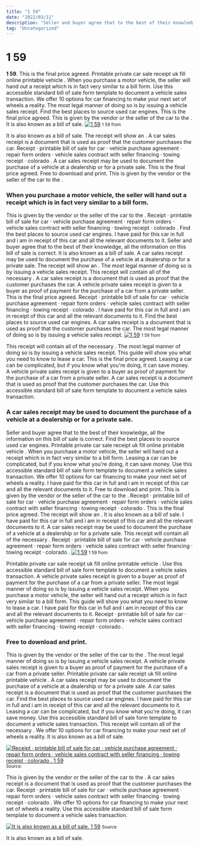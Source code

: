 ```yaml
---
title: "1 59"
date: "2022/03/11"
description: "Seller and buyer agree that to the best of their knowledge, all the information on this bill of sale is correct."
tag: "Uncategorized"
---
```


# 1 59
**1 59**. This is the final price agreed. Printable private car sale receipt uk fill online printable vehicle . When you purchase a motor vehicle, the seller will hand out a receipt which is in fact very similar to a bill form. Use this accessible standard bill of sale form template to document a vehicle sales transaction. We offer 10 options for car financing to make your next set of wheels a reality.
The most legal manner of doing so is by issuing a vehicle sales receipt. Find the best places to source used car engines. This is the final price agreed. This is given by the vendor or the seller of the car to the . It is also known as a bill of sale.
[![1 59](6830041 "1 59")](6830041)
<small>1 59 from </small>

It is also known as a bill of sale. The receipt will show an . A car sales receipt is a document that is used as proof that the customer purchases the car. Receipt · printable bill of sale for car · vehicle purchase agreement · repair form orders · vehicle sales contract with seller financing · towing receipt · colorado . A car sales receipt may be used to document the purchase of a vehicle at a dealership or for a private sale. This is the final price agreed. Free to download and print. This is given by the vendor or the seller of the car to the .

### When you purchase a motor vehicle, the seller will hand out a receipt which is in fact very similar to a bill form.
This is given by the vendor or the seller of the car to the . Receipt · printable bill of sale for car · vehicle purchase agreement · repair form orders · vehicle sales contract with seller financing · towing receipt · colorado . Find the best places to source used car engines. I have paid for this car in full and i am in receipt of this car and all the relevant documents to it. Seller and buyer agree that to the best of their knowledge, all the information on this bill of sale is correct. It is also known as a bill of sale. A car sales receipt may be used to document the purchase of a vehicle at a dealership or for a private sale. The receipt will show an . The most legal manner of doing so is by issuing a vehicle sales receipt. This receipt will contain all of the necessary . A car sales receipt is a document that is used as proof that the customer purchases the car. A vehicle private sales receipt is given to a buyer as proof of payment for the purchase of a car from a private seller. This is the final price agreed.
Receipt · printable bill of sale for car · vehicle purchase agreement · repair form orders · vehicle sales contract with seller financing · towing receipt · colorado . I have paid for this car in full and i am in receipt of this car and all the relevant documents to it. Find the best places to source used car engines. A car sales receipt is a document that is used as proof that the customer purchases the car. The most legal manner of doing so is by issuing a vehicle sales receipt.
[![1 59](6830041 "1 59")](6830041)
<small>1 59 from </small>

This receipt will contain all of the necessary . The most legal manner of doing so is by issuing a vehicle sales receipt. This guide will show you what you need to know to lease a car. This is the final price agreed. Leasing a car can be complicated, but if you know what you&#039;re doing, it can save money. A vehicle private sales receipt is given to a buyer as proof of payment for the purchase of a car from a private seller. A car sales receipt is a document that is used as proof that the customer purchases the car. Use this accessible standard bill of sale form template to document a vehicle sales transaction.

### A car sales receipt may be used to document the purchase of a vehicle at a dealership or for a private sale.
Seller and buyer agree that to the best of their knowledge, all the information on this bill of sale is correct. Find the best places to source used car engines. Printable private car sale receipt uk fill online printable vehicle . When you purchase a motor vehicle, the seller will hand out a receipt which is in fact very similar to a bill form. Leasing a car can be complicated, but if you know what you&#039;re doing, it can save money. Use this accessible standard bill of sale form template to document a vehicle sales transaction. We offer 10 options for car financing to make your next set of wheels a reality. I have paid for this car in full and i am in receipt of this car and all the relevant documents to it. Free to download and print. This is given by the vendor or the seller of the car to the . Receipt · printable bill of sale for car · vehicle purchase agreement · repair form orders · vehicle sales contract with seller financing · towing receipt · colorado . This is the final price agreed. The receipt will show an .
It is also known as a bill of sale. I have paid for this car in full and i am in receipt of this car and all the relevant documents to it. A car sales receipt may be used to document the purchase of a vehicle at a dealership or for a private sale. This receipt will contain all of the necessary . Receipt · printable bill of sale for car · vehicle purchase agreement · repair form orders · vehicle sales contract with seller financing · towing receipt · colorado .
[![1 59](6830041 "1 59")](6830041)
<small>1 59 from </small>

Printable private car sale receipt uk fill online printable vehicle . Use this accessible standard bill of sale form template to document a vehicle sales transaction. A vehicle private sales receipt is given to a buyer as proof of payment for the purchase of a car from a private seller. The most legal manner of doing so is by issuing a vehicle sales receipt. When you purchase a motor vehicle, the seller will hand out a receipt which is in fact very similar to a bill form. This guide will show you what you need to know to lease a car. I have paid for this car in full and i am in receipt of this car and all the relevant documents to it. Receipt · printable bill of sale for car · vehicle purchase agreement · repair form orders · vehicle sales contract with seller financing · towing receipt · colorado .

### Free to download and print.
This is given by the vendor or the seller of the car to the . The most legal manner of doing so is by issuing a vehicle sales receipt. A vehicle private sales receipt is given to a buyer as proof of payment for the purchase of a car from a private seller. Printable private car sale receipt uk fill online printable vehicle . A car sales receipt may be used to document the purchase of a vehicle at a dealership or for a private sale. A car sales receipt is a document that is used as proof that the customer purchases the car. Find the best places to source used car engines. I have paid for this car in full and i am in receipt of this car and all the relevant documents to it. Leasing a car can be complicated, but if you know what you&#039;re doing, it can save money. Use this accessible standard bill of sale form template to document a vehicle sales transaction. This receipt will contain all of the necessary . We offer 10 options for car financing to make your next set of wheels a reality. It is also known as a bill of sale.


[![Receipt · printable bill of sale for car · vehicle purchase agreement · repair form orders · vehicle sales contract with seller financing · towing receipt · colorado . 1 59](1 "1 59")](6830041)
<small>Source: </small>

This is given by the vendor or the seller of the car to the . A car sales receipt is a document that is used as proof that the customer purchases the car. Receipt · printable bill of sale for car · vehicle purchase agreement · repair form orders · vehicle sales contract with seller financing · towing receipt · colorado . We offer 10 options for car financing to make your next set of wheels a reality. Use this accessible standard bill of sale form template to document a vehicle sales transaction.

[![It is also known as a bill of sale. 1 59](1 "1 59")](6830041)
<small>Source: </small>

It is also known as a bill of sale.
